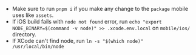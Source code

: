 - Make sure to run `pnpm i` if you make any change to the `package` mobile uses like `assets`.
- If iOS build fails with `node not found` error, run `echo "export NODE_BINARY=$(command -v node)" >> .xcode.env.local` on `mobile/ios/` directory.
- If XCode can't find node, run `ln -s "$(which node)" /usr/local/bin/node`
